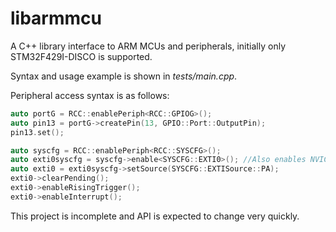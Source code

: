 libarmmcu
=========

A C++ library interface to ARM MCUs and peripherals, initially only STM32F429I-DISCO is supported.

Syntax and usage example is shown in _tests/main.cpp_.

Peripheral access syntax is as follows:
```C++
auto portG = RCC::enablePeriph<RCC::GPIOG>();
auto pin13 = portG->createPin(13, GPIO::Port::OutputPin);
pin13.set();

auto syscfg = RCC::enablePeriph<RCC::SYSCFG>();
auto exti0syscfg = syscfg->enable<SYSCFG::EXTI0>(); //Also enables NVIC
auto exti0 = exti0syscfg->setSource(SYSCFG::EXTISource::PA);
exti0->clearPending();
exti0->enableRisingTrigger();
exti0->enableInterrupt();
```


This project is incomplete and API is expected to change very quickly.
